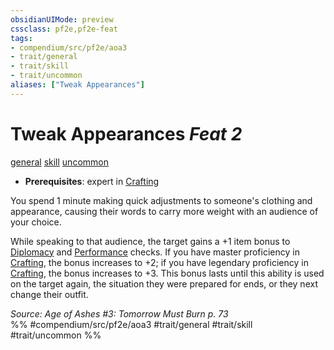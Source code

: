 ```yaml
---
obsidianUIMode: preview
cssclass: pf2e,pf2e-feat
tags:
- compendium/src/pf2e/aoa3
- trait/general
- trait/skill
- trait/uncommon
aliases: ["Tweak Appearances"]
---
```

# Tweak Appearances  *Feat 2*  
[general](../../rules/traits/general.md)  [skill](../../rules/traits/skill.md)  [uncommon](../../rules/traits/uncommon.md)  

- **Prerequisites**: expert in [Crafting](../skills.md#Crafting)

You spend 1 minute making quick adjustments to someone's clothing and appearance, causing their words to carry more weight with an audience of your choice.

While speaking to that audience, the target gains a +1 item bonus to [Diplomacy](../skills.md#Diplomacy) and [Performance](../skills.md#Performance) checks. If you have master proficiency in [Crafting](../skills.md#Crafting), the bonus increases to +2; if you have legendary proficiency in [Crafting](../skills.md#Crafting), the bonus increases to +3. This bonus lasts until this ability is used on the target again, the situation they were prepared for ends, or they next change their outfit.

*Source: Age of Ashes #3: Tomorrow Must Burn p. 73*  
%% #compendium/src/pf2e/aoa3 #trait/general #trait/skill #trait/uncommon %%